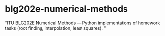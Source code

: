 # blg202e-numerical-methods
“ITU BLG202E Numerical Methods — Python implementations of homework tasks (root finding, interpolation, least squares). "
